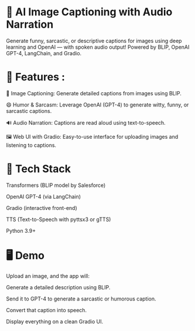 # 🧠 AI Image Captioning with Audio Narration
Generate funny, sarcastic, or descriptive captions for images using deep learning and OpenAI — with spoken audio output! Powered by BLIP, OpenAI GPT-4, LangChain, and Gradio.

# 🚀 Features :
📸 Image Captioning: Generate detailed captions from images using BLIP.

😄 Humor & Sarcasm: Leverage OpenAI (GPT-4) to generate witty, funny, or sarcastic captions.

🔊 Audio Narration: Captions are read aloud using text-to-speech.

🖼️ Web UI with Gradio: Easy-to-use interface for uploading images and listening to captions.

# 🧩 Tech Stack
Transformers (BLIP model by Salesforce)

OpenAI GPT-4 (via LangChain)

Gradio (interactive front-end)

TTS (Text-to-Speech with pyttsx3 or gTTS)

Python 3.9+

# 🖥️ Demo
Upload an image, and the app will:

Generate a detailed description using BLIP.

Send it to GPT-4 to generate a sarcastic or humorous caption.

Convert that caption into speech.

Display everything on a clean Gradio UI.
